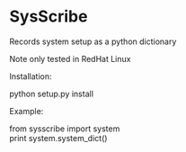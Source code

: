 SysScribe
=========

Records system setup as a python dictionary

Note only tested in RedHat Linux

Installation:

python setup.py install

Example:

from sysscribe import system  
print system.system_dict()
